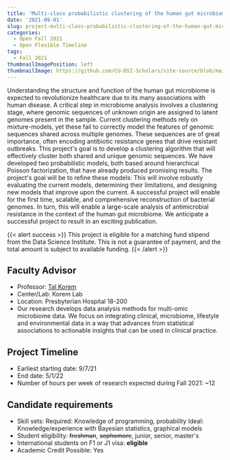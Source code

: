 ```yaml
---
title: 'Multi-class probabilistic clustering of the human gut microbiome'
date: '2021-09-01'
slug: project-multi-class-probabilistic-clustering-of-the-human-gut-microbiome
categories:
  - Open Fall 2021 
  - Open Flexible Timeline
tags:
  - Fall 2021
thumbnailImagePosition: left
thumbnailImage: https://github.com/CU-DSI-Scholars/site-source/blob/main/static/img/microbiome.png?raw=true
---
```

Understanding the structure and function of the human gut microbiome is expected to revolutionize healthcare due to its many associations with human disease. A critical step in microbiome analysis involves a clustering stage, where genomic sequences of unknown origin are assigned to latent genomes present in the sample. Current clustering methods rely on mixture-models, yet these fail to correctly model the features of genomic sequences shared across multiple genomes. These sequences are of great importance, often encoding antibiotic resistance genes that drive resistant outbreaks. This project's goal is to develop a clustering algorithm that will effectively cluster both shared and unique genomic sequences. We have developed two probabilistic models, both based around hierarchical Poisson factorization, that have already produced promising results. The project's goal will be to refine these models: This will involve robustly evaluating the current models, determining their limitations, and designing new models that improve upon the current. A successful project will enable for the first time, scalable, and comprehensive reconstruction of bacterial genomes. In turn, this will enable a large-scale analysis of antimicrobial resistance in the context of the human gut microbiome. We anticipate a successful project to result in an exciting publication. 

<!--more-->

{{< alert success >}}
This project is eligible for a matching fund stipend from the Data Science Institute. This is not a guarantee of payment, and the total amount is subject to available funding.
{{< /alert >}}

## Faculty Advisor
+ Professor: [Tal Korem](https://koremlab.science)
+ Center/Lab: Korem Lab
+ Location: Presbyterian Hospital 18-200
+ Our research develops data analysis methods for multi-omic microbiome data. We focus on integrating clinical, microbiome, lifestyle and environmental data in a way that advances from statistical associations to actionable insights that can be used in clinical practice.

## Project Timeline
+ Earliest starting date: 9/7/21
+ End date: 5/1/22
+ Number of hours per week of research expected during Fall 2021: ~12

## Candidate requirements
+ Skill sets: 
  Required: Knowledge of programming, probability
  Ideal: Knowledge/experience with Bayesian statistics, graphical models
+ Student eligibility: ~~freshman~~, ~~sophomore~~, junior, senior, master's
+ International students on F1 or J1 visa: **eligible**
+ Academic Credit Possible: Yes

